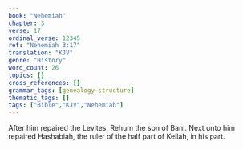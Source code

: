 ```yaml
---
book: "Nehemiah"
chapter: 3
verse: 17
ordinal_verse: 12345
ref: "Nehemiah 3:17"
translation: "KJV"
genre: "History"
word_count: 26
topics: []
cross_references: []
grammar_tags: [genealogy-structure]
thematic_tags: []
tags: ["Bible","KJV","Nehemiah"]
---
```

After him repaired the Levites, Rehum the son of Bani. Next unto him repaired Hashabiah, the ruler of the half part of Keilah, in his part.
